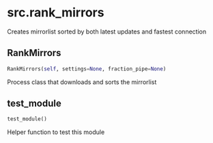 <h1 id="src.rank_mirrors">src.rank_mirrors</h1>

Creates mirrorlist sorted by both latest updates and fastest connection
<h2 id="src.rank_mirrors.RankMirrors">RankMirrors</h2>

```python
RankMirrors(self, settings=None, fraction_pipe=None)
```
Process class that downloads and sorts the mirrorlist
<h2 id="src.rank_mirrors.test_module">test_module</h2>

```python
test_module()
```
Helper function to test this module
